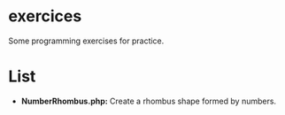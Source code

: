 # exercices
Some programming exercises for practice.

# List

- **NumberRhombus.php:** Create a rhombus shape formed by numbers.
